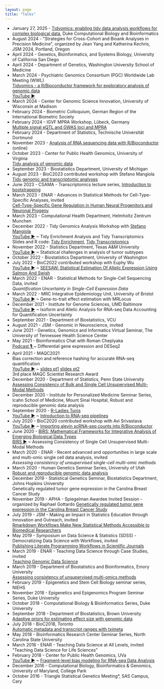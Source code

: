 ```yaml
---
layout: page
title: "Talks"
---
```


* January 27, 2025 - [Tidyomics: enabling tidy data analysis workflows for complex biological data](https://tidyomics.github.io/tidy-intro-talk), Duke Computational Biology and Bioinformatics
* August 2024 - "Strategies for Cross-Cohort and Bioank Analyses in Precision Medicine", organized by Jean Yang and Katherina Kechris, JSM 2024, Portland, Oregon
* April 2024 - Genetics, Bioinformatics, and Systems Biology, University of California San Diego
* April 2024 - Department of Genetics, Washington University School of Medicine
* March 2024 - Psychiatric Genomics Consortium (PGC) Worldwide Lab Meeting (WWL) <br/>
  [Tidyomics - a R/Bioconductor framework for exploratory analysis of genomic data](https://htmlpreview.github.io/?https://github.com/mikelove/cd4-overlaps/blob/main/CATlas/analysis.html) <br/>
  [YouTube ▶](https://youtu.be/bTnU5FQPIPc?feature=shared&t=1785)
* March 2024 - Center for Genomic Science Innovation, University of Wisconsin at Madison
* February 2024 - Biometric Colloquium, German Region of the International Biometric Society
* February 2024 - IGVF MPRA Workshop, Lübeck, Germany <br/> [Multiple signal eQTL and GWAS loci and MPRA](https://bit.ly/mpra-gwas-lubeck-2024)
* February 2024 - Department of Statistics, Technische Universität Dortmund
* November 2023 - [Analysis of RNA sequencing data with R/Bioconductor](https://www.physalia-courses.org/courses-workshops/course19/) (online)
* October 2023 - Center for Public Health Genomics, University of Virginia <br/> [Tidy analysis of genomic data](https://github.com/tidyomics/tidy-genomics-talk/blob/main/tidy-genomics-talk.pdf)
* September 2023 - Biostatistics Department, University of Michigan
* August 2023 - BioC2023 contributed workshop with Stefano Mangiola <br/> [Tidy genomic and transcriptomic analyses](https://tidyomics.github.io/tidyomicsWorkshopBioc2023)
* June 2023 - CSAMA - Transcriptomics lecture series, [Introduction to bootstrapping](https://github.com/mikelove/boot-basics/blob/main/bootstrapping.pdf)
* March 2023 - ENAR - Advances in Statistical Methods for
  Cell-Type-Specific Analyses, invited <br/>
  [Cell-Type-Specific Gene Regulation in Human Neural Progenitors and Neuronal Progeny](https://docs.google.com/presentation/d/12GcyOu2PMRrqz1Pn6IwRP6FeNxiAZ4nHlWKivGc-9DQ/edit?usp=sharing)
* March 2023 - Computational Health Department, Helmholtz Zentrum Munchen
* December 2022 - Tidy Genomics Analysis Workshop with [Stefano Mangiola](https://github.com/stemangiola) <br/>
  [YouTube ▶](https://www.youtube.com/watch?v=nXxTGoBJYHM) ~ Tidy Enrichment Analysis and Tidy Transcriptomics <br/>
  Slides and R code: [Tidy Enrichment](https://github.com/tidyomics/tidy-genomics-talk#readme), [Tidy Transcriptomics](https://github.com/tidytranscriptomics-workshops/LoveMangiola2022_tidytranscriptomics)
* November 2022 - Statistics Department, Texas A&M University <br/>
  [YouTube ▶](https://www.youtube.com/watch?v=W1S3-im_1lk) ~
  Statistical challenges in analysis of tumor subtypes
* October 2022 - Biostatistics Department, University of Washington
* July 2022 - BioC2022 contributed workshop with Euphy Wu <br/> 
  [YouTube ▶](https://www.youtube.com/watch?v=LGMvCRNwxb8) ~
  [SEESAW: Statistical Estimation Of Allelic Expression Using Salmon And Swish](https://mikelove.github.io/Bioc2022AllelicExpression)
* March 2022 - ENAR - Statistical Methods for Single-Cell Sequencing Data, invited <br/>
  *Quantification Uncertainty in Single-Cell Expression Data*
* March 2022 - MRC Integrative Epidemiology Unit, University of Bristol <br/>
  [YouTube ▶](https://www.youtube.com/watch?v=U4IFPc-iQOo) ~ 
  Gene-to-trait effect estimation with MRLocus
* December 2021 - Institute for Genome Sciences, UMD Baltimore <br/>
  [YouTube ▶](https://www.youtube.com/watch?v=83na2F_9E7c) ~ 
  Isoform and Allelic Analysis for RNA-seq Data Accounting for Quantification Uncertainty
* September 2021 - Department of Biostatistics, VCU
* August 2021 - JSM - Genomic in Neuroscience, invited
* June 2021 - Genetics, Genomics and Informatics Virtual Seminar, The University of Tennessee Health Science Center
* May 2021 - Bioinformatics Chat with Roman Cheplyaka <br/>
  [Podcast 🎙 ](https://bioinformatics.chat/deseq2) ~ Differential gene expression and DESeq2
* April 2021 - MAQC2021 <br>
  Bias correction and reference hashing for accurate RNA-seq quantification <br/> 
  [YouTube ▶](https://youtu.be/8ZiLD29QCLQ) ~
  [slides pt1](https://bit.ly/fragbias) [slides pt2](https://bit.ly/tximeta) <br/>
  3rd place MAQC Scientist Research Award
* December 2020 - Department of Statistics, Penn State University <br> 
  [Assessing Consistency of Bulk and Single Cell Unsupervised Multi-Modal Methods](https://bit.ly/scMultiModalAssess)
* December 2020 - Institute for Personalized Medicine Seminar Series, Icahn School of Medicine, Mount Sinai Hospital, Robust and reproducible genomic data analysis
* September 2020 - [R-Ladies Tunis](https://rladies.org/tunisia-rladies/) <br/>
  [YouTube ▶](https://www.youtube.com/watch?v=VDW1iLSduDw) ~ [Introduction to RNA-seq pipelines](https://bit.ly/rnaseqPipe)
* July 2020 - BioC2020 contributed workshop with Avi Srivastava <br/> 
  [YouTube ▶](https://www.youtube.com/watch?v=FL5GFXeBuvc) ~
  [Importing alevin scRNA-seq counts into R/Bioconductor](https://mikelove.github.io/alevin2bioc)
* June 2020 - [BIRS: Mathematical Frameworks for Integrative Analysis
  of Emerging Biological Data Types](https://www.birs.ca/events/2020/5-day-workshops/20w5197) <br>
  [BIRS ▶](https://www.birs.ca/events/2020/5-day-workshops/20w5197/videos/watch/202006180730-Love.html) ~
  Assessing Consistency of Single Cell Unsupervised Multi-Modal Methods
* March 2020 - ENAR - Recent advanced and opportunities in large
  scale and multi-omic single cell data analysis, invited <br>
  *Assessing consistency of unsupervised single-cell multi-omic methods*
* March 2020 - Human Genetics Seminar Series, University of Utah <br>
  [Robust and reproducible genomic data analysis](https://bit.ly/love-rna-methods)
* December 2019 - Statistical Genetics Seminar, Biostatistics
  Department, Johns Hopkins University <br>
  Genetically regulated tumor gene expression in the Carolina Breast Cancer Study
* November 2019 - 
  APHA - Spiegelman Awardee Invited Session - organized by Raphael Gottardo
  [Genetically regulated tumor gene expression in the Carolina Breast Cancer Study](../assets/love_cbcs_apha_2019.pdf)
* July 2019 - 
  JSM - Making an Impact in Statistics Education through Innovation and Outreach, invited <br>
  [Rmarkdown Workflows Make New Statistical Methods Accessible to Biomedical Researchers](https://bit.ly/lit-prog-workflow)
* May 2019 - Symposium on Data Science & Statistics (SDSS) -
  Democratizing Data Science with Workflows, invited <br>
  [Publishing Literate Programming Workflows in Scientific Journals](https://bit.ly/lit-prog.workflow)
* March 2019 - 
  ENAR - Teaching Data Science through Case Studies, invited <br>
  [Teaching Genomic Data Science](https://bit.ly/teach-genomic-data-science)
* March 2019 - 
  Department of Biostatistics and Bioinformatics,
  Emory University <br>
  [Assessing consistency of unsupervised multi-omics methods](https://bit.ly/omics-assess)
* February 2019 - 
  Epigenetics and Stem Cell Biology seminar series,
  NIEHS
* November 2018 - 
  Epigenetics and Epigenomics Program Seminar Series, 
  Duke University
* October 2018 - 
  Computational Biology & Bioinformatics Series,
  Duke University
* September 2018 - 
  Department of Biostatistics,
  Brown University <br>
  [Adaptive priors for estimating effect size with genomic data](https://mikelove.github.io/adaptprior)
* July 2018 - 
  BioC2018, Toronto <br>
  [Automatic metadata and transcript ranges with tximeta](https://bit.ly/tximeta)
* May 2018 - 
  Bioinformatics Research Center Seminar Series,
  North Carolina State University
* March 2018 - 
  ENAR - Teaching Data Science at All Levels, invited <br>
  "Teaching Data Science for Life Sciences"
* February 2018 - 
  Center for Public Health Genomics,
  UVa <br/>
  [YouTube ▶](https://www.youtube.com/watch?v=9xskajkNJwg) ~
  [Fragment-level bias modeling for RNA-seq Data Analysis](http://bit.ly/fragbias)
* December 2016 - 
  Computational Biology, Bioinformatics & Genomics,
  University of Maryland, College Park
* October 2016 - 
  Triangle Statistical Genetics Meeting*, SAS Campus, Cary
